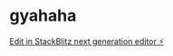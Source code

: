 # gyahaha

[Edit in StackBlitz next generation editor ⚡️](https://stackblitz.com/~/github.com/NikoArc42/gyahaha)